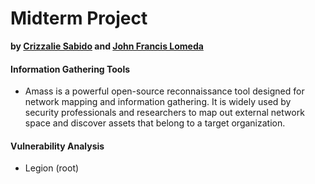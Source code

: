 # Midterm Project
**by [Crizzalie Sabido](https://www.instagram.com/crzzlymsc/) and [John Francis Lomeda](https://www.facebook.com/ahhlanahhhh/)**

#### Information Gathering Tools
* Amass is a powerful open-source reconnaissance tool designed for network mapping and information gathering. It is widely used by security professionals and researchers to map out external network space and discover assets that belong to a target organization.

#### Vulnerability Analysis
* Legion (root)
